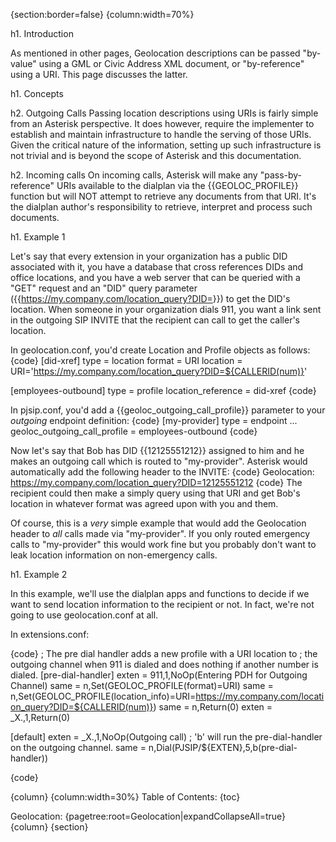 {section:border=false}
{column:width=70%}

h1. Introduction

As mentioned in other pages, Geolocation descriptions can be passed "by-value" using a GML or Civic Address XML document, or "by-reference" using a URI.  This page discusses the latter.

h1. Concepts

h2.  Outgoing Calls
Passing location descriptions using URIs is fairly simple from an Asterisk perspective.  It does however, require the implementer to establish and maintain infrastructure to handle the serving of those URIs.  Given the critical nature of the information, setting up such infrastructure is not trivial and is beyond the scope of Asterisk and this documentation.

h2. Incoming calls
On incoming calls, Asterisk will make any "pass-by-reference" URIs available to the dialplan via the {{GEOLOC_PROFILE}} function but will NOT attempt to retrieve any documents from that URI.  It's the dialplan author's responsibility to retrieve, interpret and process such documents.

h1. Example 1

Let's say that every extension in your organization has a public DID associated with it, you have a database that cross references DIDs and office locations, and you have a web server that can be queried with a "GET" request and an "DID" query parameter ({{https://my.company.com/location_query?DID=<did>}}) to get the DID's location.  When someone in your organization dials 911, you want a link sent in the outgoing SIP INVITE that the recipient can call to get the caller's location.

In geolocation.conf, you'd create Location and Profile objects as follows:
{code}
[did-xref]
type = location
format = URI
location = URI='https://my.company.com/location_query?DID=${CALLERID(num)}'

[employees-outbound]
type = profile
location_reference = did-xref
{code}

In pjsip.conf, you'd add a {{geoloc_outgoing_call_profile}} parameter to your _outgoing_ endpoint definition:
{code}
[my-provider]
type = endpoint
...
geoloc_outgoing_call_profile = employees-outbound
{code}

Now let's say that Bob has DID {{12125551212}} assigned to him and he makes an outgoing call which is routed to "my-provider".  Asterisk would automatically add the following header to the INVITE:
{code}
Geolocation: <https://my.company.com/location_query?DID=12125551212>
{code}
The recipient could then make a simply query using that URI and get Bob's location in whatever format was agreed upon with you and them.

Of course, this is a _very_ simple example that would add the Geolocation header to _all_ calls made via "my-provider".  If you only routed emergency calls to "my-provider" this would work fine but you probably don't want to leak location information on non-emergency calls.

h1. Example 2

In this example, we'll use the dialplan apps and functions to decide if we want to send location information to the recipient or not.  In fact, we're not going to use geolocation.conf at all.

In extensions.conf:

{code}
; The pre dial handler adds a new profile with a URI location to
; the outgoing channel when 911 is dialed and does nothing if another number is dialed.
[pre-dial-handler]
exten = 911,1,NoOp(Entering PDH for Outgoing Channel)
same  = n,Set(GEOLOC_PROFILE(format)=URI)
same  = n,Set(GEOLOC_PROFILE(location_info)=URI=https://my.company.com/location_query?DID=${CALLERID(num)})
same  = n,Return(0)
exten = _X.,1,Return(0)

[default]
exten = _X.,1,NoOp(Outgoing call)
; 'b' will run the pre-dial-handler on the outgoing channel.
same  = n,Dial(PJSIP/${EXTEN},5,b(pre-dial-handler))

{code}

{column}
{column:width=30%}
Table of Contents:
{toc}


Geolocation:
{pagetree:root=Geolocation|expandCollapseAll=true}
{column}
{section}






